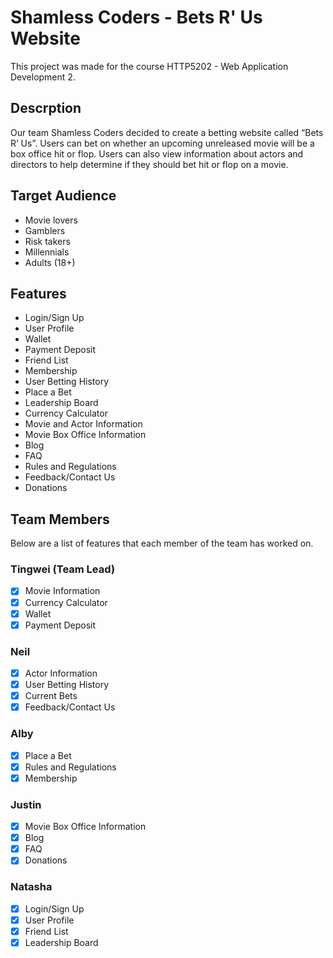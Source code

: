 # Shamless Coders - Bets R' Us Website
This project was made for the course HTTP5202 - Web Application Development 2.

## Descrption
Our team Shamless Coders decided to create a betting website called “Bets R’ Us”. Users can bet on whether an upcoming unreleased movie will be a box office hit or flop. Users can also view information about actors and directors to help determine if they should bet hit or flop on a movie.

## Target Audience
- Movie lovers
- Gamblers
- Risk takers 
- Millennials 
- Adults (18+)

## Features
- Login/Sign Up
- User Profile
- Wallet
- Payment Deposit
- Friend List
- Membership
- User Betting History
- Place a Bet
- Leadership Board
- Currency Calculator
- Movie and Actor Information
- Movie Box Office Information
- Blog
- FAQ
- Rules and Regulations
- Feedback/Contact Us
- Donations

## Team Members
Below are a list of features that each member of the team has worked on.

### Tingwei (Team Lead)
- [X] Movie Information
- [X] Currency Calculator
- [X] Wallet
- [X] Payment Deposit

### Neil
- [X] Actor Information
- [X] User Betting History
- [X] Current Bets
- [X] Feedback/Contact Us

### Alby
- [X] Place a Bet
- [X] Rules and Regulations
- [X] Membership

### Justin
- [X] Movie Box Office Information
- [X] Blog
- [X] FAQ
- [X] Donations

### Natasha
- [X] Login/Sign Up
- [X] User Profile
- [X] Friend List
- [X] Leadership Board